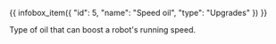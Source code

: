 {{ infobox_item({
	"id": 5,
	"name": "Speed oil",
	"type": "Upgrades"
}) }}

Type of oil that can boost a robot's running speed.